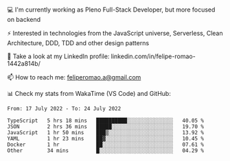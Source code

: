 💻 I'm currently working as Pleno Full-Stack Developer, but more focused on backend

⚡ Interested in technologies from the JavaScript universe, Serverless, Clean Architecture, DDD, TDD and other design patterns

👥 Take a look at my LinkedIn profile: linkedin.com/in/felipe-romao-1442a814b/

📫 How to reach me: feliperomao.a@gmail.com

📊 Check my stats from WakaTime (VS Code) and GitHub:

<!--START_SECTION:waka-->

```text
From: 17 July 2022 - To: 24 July 2022

TypeScript   5 hrs 18 mins   ██████████░░░░░░░░░░░░░░░   40.05 %
JSON         2 hrs 36 mins   █████░░░░░░░░░░░░░░░░░░░░   19.70 %
JavaScript   1 hr 50 mins    ███▒░░░░░░░░░░░░░░░░░░░░░   13.92 %
YAML         1 hr 23 mins    ██▓░░░░░░░░░░░░░░░░░░░░░░   10.45 %
Docker       1 hr            ██░░░░░░░░░░░░░░░░░░░░░░░   07.61 %
Other        34 mins         █░░░░░░░░░░░░░░░░░░░░░░░░   04.29 %
```

<!--END_SECTION:waka-->
